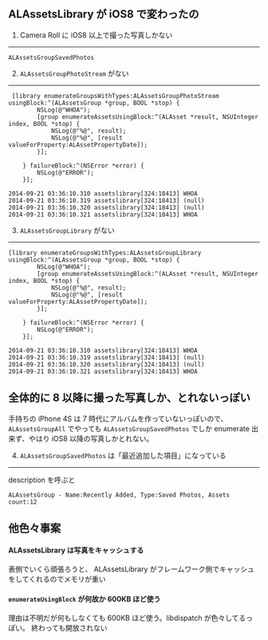 ALAssetsLibrary が iOS8 で変わったの
---

1. Camera Roll に iOS8 以上で撮った写真しかない
---

`ALAssetsGroupSavedPhotos`

2. `ALAssetsGroupPhotoStream` がない
---

```objc
 [library enumerateGroupsWithTypes:ALAssetsGroupPhotoStream usingBlock:^(ALAssetsGroup *group, BOOL *stop) {
        NSLog(@"WHOA");
        [group enumerateAssetsUsingBlock:^(ALAsset *result, NSUInteger index, BOOL *stop) {
            NSLog(@"%@", result);
            NSLog(@"%@", [result valueForProperty:ALAssetPropertyDate]);
        }];
        
    } failureBlock:^(NSError *error) {
        NSLog(@"ERROR");
    }];
```

```
2014-09-21 03:36:10.310 assetslibrary[324:18413] WHOA
2014-09-21 03:36:10.319 assetslibrary[324:18413] (null)
2014-09-21 03:36:10.320 assetslibrary[324:18413] (null)
2014-09-21 03:36:10.321 assetslibrary[324:18413] WHOA
```

3. `ALAssetsGroupLibrary` がない
---

```objc
[library enumerateGroupsWithTypes:ALAssetsGroupLibrary usingBlock:^(ALAssetsGroup *group, BOOL *stop) {
        NSLog(@"WHOA");
        [group enumerateAssetsUsingBlock:^(ALAsset *result, NSUInteger index, BOOL *stop) {
            NSLog(@"%@", result);
            NSLog(@"%@", [result valueForProperty:ALAssetPropertyDate]);
        }];
        
    } failureBlock:^(NSError *error) {
        NSLog(@"ERROR");
    }];
```

```
2014-09-21 03:36:10.310 assetslibrary[324:18413] WHOA
2014-09-21 03:36:10.319 assetslibrary[324:18413] (null)
2014-09-21 03:36:10.320 assetslibrary[324:18413] (null)
2014-09-21 03:36:10.321 assetslibrary[324:18413] WHOA
```

全体的に 8 以降に撮った写真しか、とれないっぽい
---

手持ちの iPhone 4S は 7 時代にアルバムを作っていないっぽいので、 `ALAssetsGroupAll` でやっても `ALAssetsGroupSavedPhotos` でしか enumerate 出来ず、やはり iOS8 以降の写真しかとれない。

4. `ALAssetsGroupSavedPhotos` は「最近追加した項目」になっている
---

description を呼ぶと

```
ALAssetsGroup - Name:Recently Added, Type:Saved Photos, Assets count:12
```

他色々事案
---

#### ALAssetsLibrary は写真をキャッシュする

表側でいくら頑張ろうと、 ALAssetsLibrary がフレームワーク側でキャッシュをしてくれるのでメモリが重い

#### `enumerateUsingBlock` が何故か 600KB ほど使う

理由は不明だが何もしなくても 600KB ほど使う。libdispatch が色々してるっぽい。
終わっても開放されない
